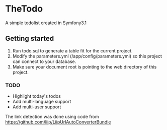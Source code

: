 # TheTodo
A simple todolist created in Symfony3.1

## Getting started
1. Run todo.sql to generate a table fit for the current project.
2. Modify the parameters.yml (/app/config/parameters.yml) so this project can connect to your database.
3. Make sure your document root is pointing to the web directory of this project.

### TODO
- Highlight today's todos
- Add multi-language support
- Add multi-user support

The link detection was done using code from https://github.com/liip/LiipUrlAutoConverterBundle
